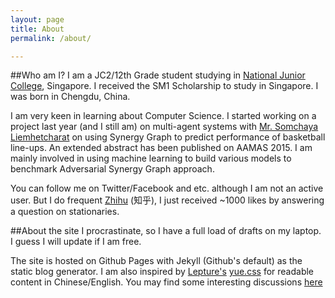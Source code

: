 ```yaml
---
layout: page
title: About
permalink: /about/

---
```


##Who am I?
I am a JC2/12th Grade student studying in [National Junior College](http://www.nationaljc.moe.edu.sg), Singapore. I received the SM1 Scholarship to study in Singapore. I was born in Chengdu, China.

I am very keen in learning about Computer Science. I started working on a project last year (and I still am) on multi-agent systems with [Mr. Somchaya Liemhetcharat](http://www.somchaya.org) on using Synergy Graph to predict performance of basketball line-ups. An extended abstract has been published on AAMAS 2015. I am mainly involved in using machine learning to build various models to benchmark Adversarial Synergy Graph approach.

You can follow me on Twitter/Facebook and etc. although I am not an active user.
But I do frequent [Zhihu](http://www.zhihu.com/people/luo-yicheng) (知乎), I just received ~1000 likes by answering a question on stationaries.

##About the site
I procrastinate, so I have a full load of drafts on my laptop. I guess I will update if I am free.

The site is hosted on Github Pages with Jekyll (Github's default) as the static blog generator. I am also inspired by [Lepture's](http://lepture.com) [yue.css](https://github.com/lepture/yue.css) for readable content in Chinese/English. You may find some interesting discussions [here](http://lepture.com/zh/2014/chinese-fonts-and-yue-css)
